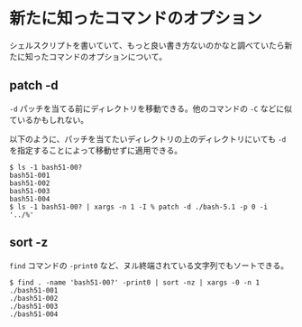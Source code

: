 # 新たに知ったコマンドのオプション

シェルスクリプトを書いていて、もっと良い書き方ないのかなと調べていたら新たに知ったコマンドのオプションについて。

## patch -d

`-d` パッチを当てる前にディレクトリを移動できる。他のコマンドの `-C` などに似ているかもしれない。

以下のように、パッチを当てたいディレクトリの上のディレクトリにいても `-d` を指定することによって移動せずに適用できる。

```console
$ ls -1 bash51-00?
bash51-001
bash51-002
bash51-003
bash51-004
$ ls -1 bash51-00? | xargs -n 1 -I % patch -d ./bash-5.1 -p 0 -i '../%'
```

## sort -z

`find` コマンドの `-print0` など、ヌル終端されている文字列でもソートできる。

```console
$ find . -name 'bash51-00?' -print0 | sort -nz | xargs -0 -n 1
./bash51-001
./bash51-002
./bash51-003
./bash51-004
```
